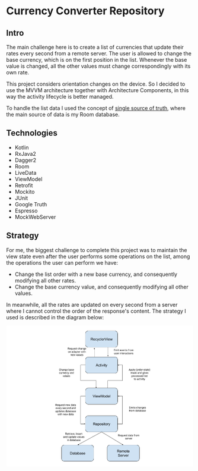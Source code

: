 # Currency Converter Repository

## Intro
The main challenge here is to create a list of currencies that update their
rates every second from a remote server. The user is allowed to change the
base currency, which is on the first position in the list. Whenever the base
value is changed, all the other values must change correspondingly with its own
rate.

This project considers orientation changes on the device. So I decided to use
the MVVM architecture together with Architecture Components, in this way
the activity lifecycle is better managed.

To handle the list data I used the concept of [single source of truth](https://developer.android.com/jetpack/docs/guide#persisting_data),
where the main source of data is my Room database.

## Technologies
* Kotlin
* RxJava2
* Dagger2
* Room
* LiveData
* ViewModel
* Retrofit
* Mockito
* JUnit
* Google Truth
* Espresso
* MockWebServer

## Strategy
For me, the biggest challenge to complete this project was to maintain the
view state even after the user performs some operations on the list, among the
operations the user can perform we have:
* Change the list order with a new base currency, and consequently modifying all other rates.
* Change the base currency value, and consequently modifying all other values.

In meanwhile, all the rates are updated on every second from a server where I
cannot control the order of the response's content. The strategy I used is
described in the diagram below:

![](images/Strategy.png)
